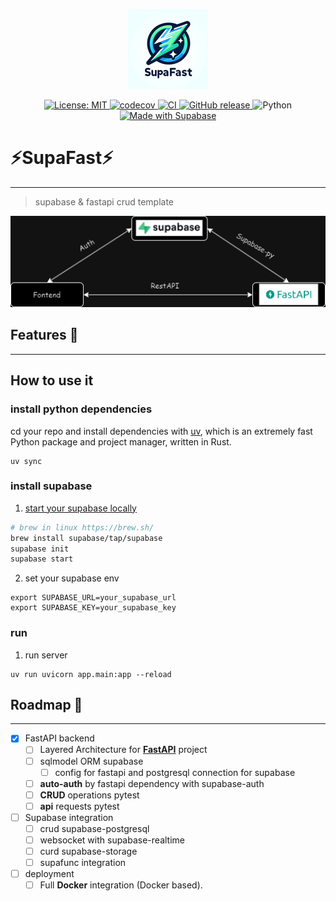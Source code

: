 <p align="center">
  <img src="docs/assets/logo.png" alt="Logo">
</p>

<p align="center">
  <a href="https://opensource.org/licenses/MIT">
    <img src="https://img.shields.io/badge/License-MIT-yellow.svg" alt="License: MIT">
  </a>
  <a href="https://codecov.io/gh/Atticuszz/fastapi_supabase_template">
    <img src="https://codecov.io/gh/Atticuszz/fastapi_supabase_template/branch/main/graph/badge.svg?token=YOUR_TOKEN" alt="codecov">
  </a>
  <a href="https://github.com/Atticuszz/fastapi_supabase_template/actions">
    <img src="https://github.com/Atticuszz/fastapi_supabase_template/actions/workflows/ci.yml/badge.svg" alt="CI">
  </a>
  <a href="https://github.com/Atticuszz/fastapi_supabase_template/releases/">
    <img src="https://img.shields.io/github/release/Atticuszz/fastapi_supabase_template.svg" alt="GitHub release">
  </a>
  <img src="https://img.shields.io/badge/python-3.10|3.11|3.12-blue.svg" alt="Python">
  <a href="https://supabase.com">
    <img src="https://supabase.com/badge-made-with-supabase-dark.svg" alt="Made with Supabase">
  </a>
</p>

# ⚡SupaFast⚡

___
> supabase & fastapi crud template

![supafast.drawio.png](docs/assets/supafast.drawio.png)

## Features 🚀

___

## How to use it



### install python dependencies

cd your repo and install dependencies with [uv](https://github.com/astral-sh/uv), which is an extremely fast Python package and project manager, written in Rust.

```shell
uv sync
```

### install supabase

1. [start your supabase locally](https://supabase.com/docs/guides/local-development/cli/getting-started?queryGroups=platform&platform=linux&queryGroups=access-method&access-method=postgres)

```bash
# brew in linux https://brew.sh/
brew install supabase/tap/supabase
supabase init
supabase start
```

2. set your supabase env

```shell
export SUPABASE_URL=your_supabase_url
export SUPABASE_KEY=your_supabase_key
```


### run

1. run server

```shell
uv run uvicorn app.main:app --reload
```

## Roadmap 🫶

___

- [x] FastAPI backend
  - [ ] Layered Architecture
      for <a href="https://github.com/tiangolo/fastapi" class="external-link" target="_blank">**FastAPI**</a> project
  - [ ] sqlmodel ORM supabase
    - [ ] config for fastapi and postgresql connection for supabase

  - [ ] **auto-auth** by fastapi dependency with supabase-auth
  - [ ] **CRUD** operations pytest
  - [ ] **api** requests pytest
- [ ] Supabase integration
  - [ ] crud supabase-postgresql
  - [ ] websocket with supabase-realtime
  - [ ] curd supabase-storage
  - [ ] supafunc integration
- [ ] deployment
  - [ ] Full **Docker** integration (Docker based).
